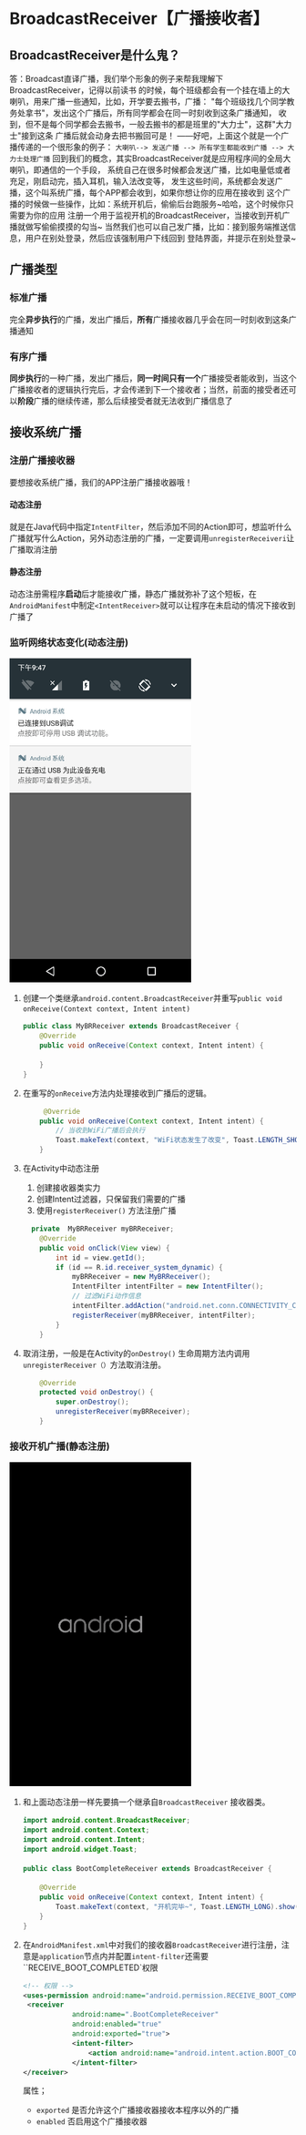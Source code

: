 # BroadcastReceiver【广播接收者】

## BroadcastReceiver是什么鬼？

答：Broadcast直译广播，我们举个形象的例子来帮我理解下BroadcastReceiver，记得以前读书 的时候，每个班级都会有一个挂在墙上的大喇叭，用来广播一些通知，比如，开学要去搬书，广播： "每个班级找几个同学教务处拿书"，发出这个广播后，所有同学都会在同一时刻收到这条广播通知， 收到，但不是每个同学都会去搬书，一般去搬书的都是班里的"大力士"，这群"大力士"接到这条 广播后就会动身去把书搬回可是！
——好吧，上面这个就是一个广播传递的一个很形象的例子：
`大喇叭--> 发送广播 --> 所有学生都能收到广播 --> 大力士处理广播`
回到我们的概念，其实BroadcastReceiver就是应用程序间的全局大喇叭，即通信的一个手段， 系统自己在很多时候都会发送广播，比如电量低或者充足，刚启动完，插入耳机，输入法改变等， 发生这些时间，系统都会发送广播，这个叫系统广播，每个APP都会收到，如果你想让你的应用在接收到 这个广播的时候做一些操作，比如：系统开机后，偷偷后台跑服务~哈哈，这个时候你只需要为你的应用 注册一个用于监视开机的BroadcastReceiver，当接收到开机广播就做写偷偷摸摸的勾当~ 当然我们也可以自己发广播，比如：接到服务端推送信息，用户在别处登录，然后应该强制用户下线回到 登陆界面，并提示在别处登录~

## 广播类型

### 标准广播

完全**异步执行**的广播，发出广播后，**所有**广播接收器几乎会在同一时刻收到这条广播通知

### 有序广播

**同步执行**的一种广播，发出广播后，**同一时间只有一个**广播接受者能收到，当这个广播接收者的逻辑执行完后，才会传递到下一个接收者；当然，前面的接受者还可以**阶段**广播的继续传递，那么后续接受者就无法收到广播信息了



## 接收系统广播

### 注册广播接收器

要想接收系统广播，我们的APP注册广播接收器哦！

#### 动态注册

就是在Java代码中指定`IntentFilter`，然后添加不同的Action即可，想监听什么广播就写什么Action，另外动态注册的广播，一定要调用`unregisterReceiveri`让广播取消注册

#### 静态注册

动态注册需程序**启动**后才能接收广播，静态广播就弥补了这个短板，在`AndroidManifest`中制定`<IntentReceiver>`就可以让程序在未启动的情况下接收到广播了

### 监听网络状态变化(动态注册)

![receiver-wifi](broadcast-receiver-images/receiver-wifi.gif)

1. 创建一个类继承`android.content.BroadcastReceiver`并重写`public void onReceive(Context context, Intent intent)`

   ```java
   public class MyBRReceiver extends BroadcastReceiver {
       @Override
       public void onReceive(Context context, Intent intent) {
   
       }
   }
   ```

   

2. 在重写的`onReceive`方法内处理接收到广播后的逻辑。

   ```java
     	@Override
       public void onReceive(Context context, Intent intent) {
           // 当收到WiFi广播后会执行
           Toast.makeText(context, "WiFi状态发生了改变", Toast.LENGTH_SHORT).show();
       }
   ```

   

3. 在Activity中动态注册

   1. 创建接收器类实力
   2. 创建Intent过滤器，只保留我们需要的广播
   3. 使用`registerReceiver()` 方法注册广播

   ````java
     private  MyBRReceiver myBRReceiver;
       @Override
       public void onClick(View view) {
           int id = view.getId();
           if (id == R.id.receiver_system_dynamic) {
               myBRReceiver = new MyBRReceiver();
               IntentFilter intentFilter = new IntentFilter();
               // 过滤WiFi动作信息
               intentFilter.addAction("android.net.conn.CONNECTIVITY_CHANGE");
               registerReceiver(myBRReceiver, intentFilter);
           }
       }
   ````

   

4. 取消注册，一般是在Activity的`onDestroy()` 生命周期方法内调用`unregisterReceiver（）`方法取消注册。

   ```java
       @Override
       protected void onDestroy() {
           super.onDestroy();
           unregisterReceiver(myBRReceiver);
       }
   ```

   

### 接收开机广播(静态注册)

![receiver-static](broadcast-receiver-images/receiver-static.gif)

1. 和上面动态注册一样先要搞一个继承自`BroadcastReceiver` 接收器类。

   ````java
   import android.content.BroadcastReceiver;
   import android.content.Context;
   import android.content.Intent;
   import android.widget.Toast;
   
   public class BootCompleteReceiver extends BroadcastReceiver {
   
       @Override
       public void onReceive(Context context, Intent intent) {
           Toast.makeText(context, "开机完毕~", Toast.LENGTH_LONG).show();
       }
   }
   ````

   

2. 在`AndroidManifest.xml`中对我们的接收器`BroadcastReceiver`进行注册，注意是`application`节点内并配置`intent-filter`还需要``RECEIVE_BOOT_COMPLETED`权限

   ```xml
   <!-- 权限 -->
   <uses-permission android:name="android.permission.RECEIVE_BOOT_COMPLETED"/>
    <receiver
               android:name=".BootCompleteReceiver"
               android:enabled="true"
               android:exported="true">
               <intent-filter>
                   <action android:name="android.intent.action.BOOT_COMPLETED"/>
               </intent-filter>
   </receiver>
   ```

   属性；

   - `exported` 是否允许这个广播接收器接收本程序以外的广播
   - `enabled` 否启用这个广播接收器 







